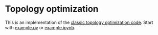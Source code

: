 # Topology optimization #

This is an implementation of the [classic topology optimization code](http://www.topopt.dtu.dk/).
Start with [example.py](src/example.py) or [example.ipynb](src/example.ipynb).
